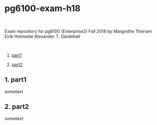 
# pg6100-exam-h18

​

Exam repository for pg6100 (Enterprise2) Fall 2018 by 
Margrethe Thorsen
Eirik Holmedal
Alexander T. Gärdehall

​

1. [ part1 ](#part1)

2. [ part2 ](#part2)

<a name="part1"></a>
## 1. part1

sometext

<a name="part2"></a>
## 2. part2

sometext